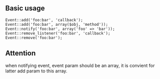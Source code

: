 ## Basic usage

	Event::add('foo:bar', 'callback');
	Event::add('foo:bar', array($obj, 'method'));
	Event::notify('foo:bar', array('foo' => 'bar'));
	Event::remove_listener('foo:bar', 'callback');
	Event::remove('foo:bar');

## Attention

when notifying event, event param should be an array, it is convient for latter add param to this array.
